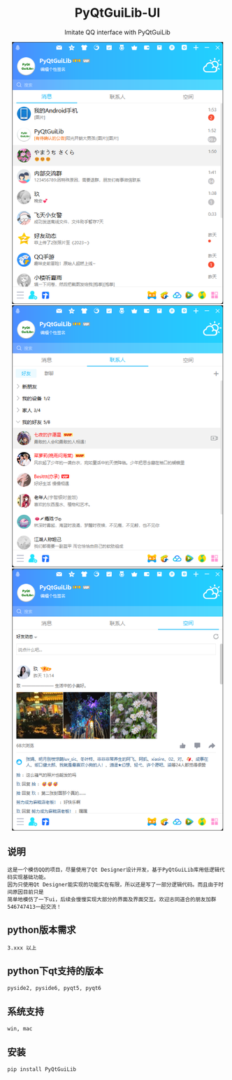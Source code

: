 <h1 align="center">
  PyQtGuiLib-UI
</h1>
<p align="center">
  Imitate QQ interface with PyQtGuiLib
</p>

<div align=center>
<img src="resource/image/message.png" width="483" height="600"><img src="resource/image/contacts.png" width="483" height="600"><img src="resource/image/space.png" width="483" height="600"/>
</div>

## 说明

```
这是一个模仿QQ的项目，尽量使用了Qt Designer设计开发，基于PyQtGuiLib库用低逻辑代码实现基础功能。
因为只使用Qt Designer能实现的功能实在有限，所以还是写了一部分逻辑代码。而且由于时间原因目前只是
简单地模仿了一下ui，后续会慢慢实现大部分的界面及界面交互。欢迎志同道合的朋友加群546747413一起交流！
```

## python版本需求
```
3.xxx 以上
```
## python下qt支持的版本
```
pyside2, pyside6, pyqt5, pyqt6 
```
## 系统支持
```
win, mac
```

## 安装
```shell
pip install PyQtGuiLib
```
